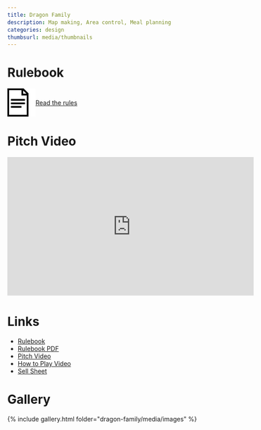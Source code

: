 ```yaml
---
title: Dragon Family
description: Map making, Area control, Meal planning
categories: design
thumbsurl: media/thumbnails
---
```

<style type="text/css" rel="stylesheet">
a.rulebookLink {
    display: flex;
    align-items: center;
    margin-bottom: 2em;
}

a.rulebookLink img {
    max-height: 64px;
}

@media (prefers-color-scheme: dark) {
    a.rulebookLink img {
        filter: invert(1);
    }
}

iframe.embeddedVideo {
    width: 560px;
    height: 315px;
}

@media (max-width: 480px) {
    iframe.embeddedVideo {
        width: 100%;
        height: 270px;
    }
}
</style>
# Rulebook
<a class="rulebookLink" href="rules.html">
<img src="..\media\rulebook_icon.png">
Read the rules
</a>

# Pitch Video
<iframe class="embeddedVideo" src="https://www.youtube.com/watch?v=brpuqTsTv04" title="YouTube video player" frameborder="0" allow="accelerometer; autoplay; clipboard-write; encrypted-media; gyroscope; picture-in-picture" allowfullscreen></iframe>

# Links
- [Rulebook](rules.html)
- [Rulebook PDF](https://1drv.ms/b/s!AidSzKQj8MkEjsEX_9BN99cAJgFz4Q)
- [Pitch Video](https://www.youtube.com/watch?v=brpuqTsTv04)
- [How to Play Video](https://www.youtube.com/watch?v=hFT13tLox54)
- [Sell Sheet](https://1drv.ms/b/s!AidSzKQj8MkEjqlxogXgvnNiQ_4heA)

# Gallery
{% include gallery.html folder="dragon-family/media/images" %}